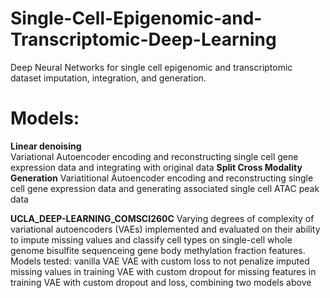 # Single-Cell-Epigenomic-and-Transcriptomic-Deep-Learning
Deep Neural Networks for single cell epigenomic and transcriptomic dataset imputation, integration, and generation. 

# Models:  
**Linear denoising**  
Variational Autoencoder encoding and reconstructing single cell gene expression data and integrating with original data
**Split Cross Modality Generation** 
Variatitional Autoencoder encoding and reconstructing single cell gene expression data and generating associated single cell ATAC peak data

**UCLA_DEEP-LEARNING_COMSCI260C**
Varying degrees of complexity of variational autoencoders (VAEs) implemented and evaluated on their ability to impute missing values and classify cell types on single-cell whole genome bisulfite sequenceing gene body methylation fraction features.
Models tested: 
  vanilla VAE 
  VAE with custom loss to not penalize imputed missing values in training
  VAE with custom dropout for missing features in training
  VAE with custom dropout and loss, combining two models above
  
